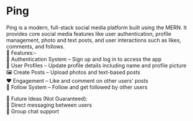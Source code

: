 # Ping
Ping is a modern, full-stack social media platform built using the MERN. It provides core social media features like user authentication, profile management, photo and text posts, and user interactions such as likes, comments, and follows.
<br>
🚀 Features:-<br>
  🔐 Authentication System – Sign up and log in to access the app<br>
  👤 User Profiles – Update profile details including name and profile picture<br>
  🖼️ Create Posts – Upload photos and text-based posts<br>
  ❤️ Engagement – Like and comment on other users’ posts<br>
  👥 Follow System – Follow and get followed by other users<br>
  
🌱 Future Ideas (Not Guaranteed):<br>
  💬 Direct messaging between users<br>
  👥 Group chat support<br>
